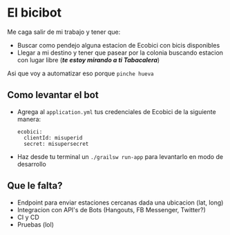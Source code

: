 # El bicibot

Me caga salir de mi trabajo y tener que:
- Buscar como pendejo alguna estacion de Ecobici con bicis disponibles
- Llegar a mi destino y tener que pasear por la colonia buscando estacion con lugar libre (_**te estoy mirando a ti Tabacalera**_)

Asi que voy a automatizar eso porque `pinche hueva`

## Como levantar el bot
 - Agrega al `application.yml` tus credenciales de Ecobici de la siguiente manera:
 
    ``` 
    ecobici:
      clientId: misuperid
      secret: misupersecret
    ```
 - Haz desde tu terminal un `./grailsw run-app` para levantarlo en modo de desarrollo
 
 ## Que le falta?
  - Endpoint para enviar estaciones cercanas dada una ubicacion (lat, long)
  - Integracion con API's de Bots (Hangouts, FB Messenger, Twitter?)
  - CI y CD
  - Pruebas (lol)
